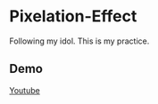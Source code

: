 # Pixelation-Effect

Following my idol.
This is my practice.

## Demo

[Youtube](https://www.youtube.com/watch?v=k8LpOZHhjUI)
